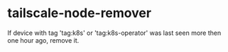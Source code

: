 # tailscale-node-remover

If device with tag 'tag:k8s' or 'tag:k8s-operator' was last seen more then one hour ago, remove it.
